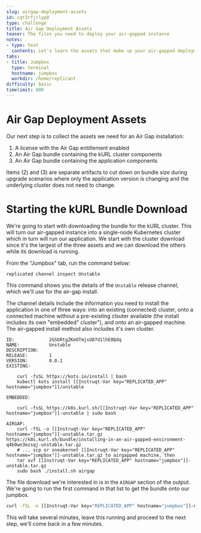 ```yaml
---
slug: airgap-deployment-assets
id: cqt3rfjrlyp8
type: challenge
title: Air Gap Deployment Assets
teaser: The files you need to deploy your air-gapped instance
notes:
- type: text
  contents: Let's learn the assets that make up your air-gapped deployment
tabs:
- title: Jumpbox
  type: terminal
  hostname: jumpbox
  workdir: /home/replicant
difficulty: basic
timelimit: 800
---
```


Air Gap Deployment Assets
=========================

Our next step is to collect the assets we need for an Air Gap installation:

1. A license with the Air Gap entitlement enabled
2. An Air Gap bundle containing the kURL cluster components
3. An Air Gap bundle containing the application components

Items (2) and (3) are separate artifacts to cut down on bundle size during
upgrade scenarios where only the application version is changing and the
underlying cluster does not need to change.

Starting the kURL Bundle Download
=================================

We're going to start with downloading the bundle for the kURL cluster. This will
turn our air-gapped instance into a single-node Kubernetes cluster which in
turn will run our application. We start with the cluster download since it's
the largest of the three assets and we can download the others while its
download is running.

From the "Jumpbox" tab, run the command below:

```
replicated channel inspect Unstable
```

This command shows you the details of the `Unstable` release channel,
which we'll use for the air-gap install.

The channel details include the information you need to install the
application in one of three ways: into an existing (connected) cluster,
onto a connected machine without a pre-existing clsuter available (the
install includes its own "embedded" cluster"), and onto an
air-gapped machine. The air-gapped install method also includes it's
own cluster.

```text
ID:             2GSbRtgZKeOTmjsU87d1lhE8Qdq
NAME:           Unstable
DESCRIPTION:
RELEASE:        1
VERSION:        0.0.1
EXISTING:

    curl -fsSL https://kots.io/install | bash
    kubectl kots install [[Instruqt-Var key="REPLICATED_APP" hostname="jumpbox"]]/unstable

EMBEDDED:

    curl -fsSL https://k8s.kurl.sh/[[Instruqt-Var key="REPLICATED_APP" hostname="jumpbox"]]-unstable | sudo bash

AIRGAP:
    curl -fSL -o [[Instruqt-Var key="REPLICATED_APP" hostname="jumpbox"]]-unstable.tar.gz https://k8s.kurl.sh/bundle/installing-in-an-air-gapped-environment-q4b0wn3mzsqj-unstable.tar.gz
    # ... scp or sneakernet [[Instruqt-Var key="REPLICATED_APP" hostname="jumpbox"]]-unstable.tar.gz to airgapped machine, then
    tar xvf [[Instruqt-Var key="REPLICATED_APP" hostname="jumpbox"]]-unstable.tar.gz
    sudo bash ./install.sh airgap
```

The file download we're interested in is in the `AIRGAP` section of the
output. We're going to run the first command in that list to get the bundle
onto our jumpbox.

```bash
curl -fSL -o [[Instruqt-Var key="REPLICATED_APP" hostname="jumpbox"]]-unstable.tar.gz https://k8s.kurl.sh/bundle/[[Instruqt-Var key="REPLICATED_APP" hostname="jumpbox"]]-unstable.tar.gz
```

This will take several minutes, leave this running and proceed to the next step, we'll come back in a few minutes.

